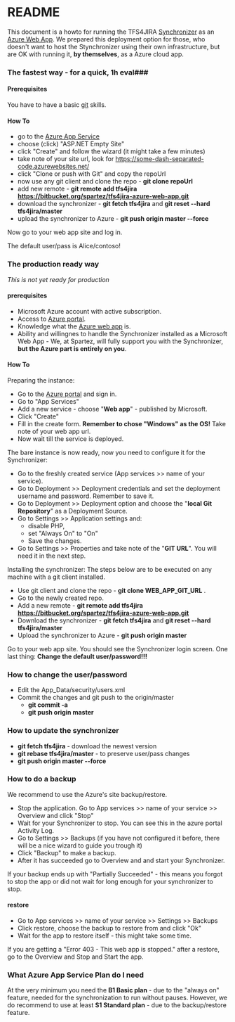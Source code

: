 # README #

This document is a howto for running the TFS4JIRA [Synchronizer](https://spartez.com/products/tfs4jira) as an [Azure Web App](https://azure.microsoft.com/en-us/services/app-service/web/).
We prepared this deployment option for those, who doesn't want to host the Stynchronizer using their own infrastructure, 
but are OK with running it, **by themselves**, as a Azure cloud app.

### The fastest way - for a quick, 1h eval###

#### Prerequisites ####

You have to have a basic [git](https://git-scm.com/) skills.

#### How To ####

* go to the [Azure App Service](https://azure.microsoft.com/en-us/try/app-service/web/?language=cs)
* choose (click) "ASP.NET Empty Site"
* click "Create" and follow the wizard (it might take a few minutes)
* take note of your site url, look for https://some-dash-separated-code.azurewebsites.net/
* click "Clone or push with Git" and copy the repoUrl
* now use any git client and clone the repo - **git clone repoUrl**
* add new remote - **git remote add tfs4jira https://bitbucket.org/spartez/tfs4jira-azure-web-app.git**
* download the synchronizer - **git fetch tfs4jira**  and **git reset --hard tfs4jira/master**
* upload the synchronizer to Azure - **git push origin master --force**

Now go to your web app site and log in.

The default user/pass is Alice/contoso!


### The production ready way ###

*This is not yet ready for production*

#### prerequisites ####

* Microsoft Azure account with active subscription.
* Access to [Azure portal](https://portal.azure.com).
* Knowledge what the [Azure web app](https://docs.microsoft.com/en-us/azure/app-service/app-service-web-overview) is. 
* Ability and willingnes to handle the Synchronizer installed as a Microsoft Web App - We, at Spartez, will fully support you with the Synchronizer, **but the Azure part is entirely on you**.

#### How To ####

Preparing the instance:

* Go to the [Azure portal](https://portal.azure.com) and sign in.
* Go to "App Services" 
* Add a new service - choose "**Web app**" - published by Microsoft.
* Click "Create"
* Fill in the create form. **Remember to chose "Windows" as the OS!** Take note of your web app url.
* Now wait till the service is deployed.

The bare instance is now ready, now you need to configure it for the Synchronizer:

* Go to the freshly created service (App services >> name of your service).
* Go to Deployment >> Deployment credentials and set the deployment username and password. Remember to save it.
* Go to Deployment >> Deployment option and choose the "**local Git Repository**" as a Deployment Source.
* Go to Settings >> Application settings and: 
    * disable PHP,
    * set "Always On" to "On"
    * Save the changes.
* Go to Settings >> Properties and take note of the "**GIT URL**". You will need it in the next step.

Installing the synchronizer:
The steps below are to be executed on any machine with a git client installed.

* Use git client and clone the repo - **git clone WEB_APP_GIT_URL** . 
* Go to the newly created repo. 
* Add a new remote - **git remote add tfs4jira https://bitbucket.org/spartez/tfs4jira-azure-web-app.git**
* Download the synchronizer - **git fetch tfs4jira**  and **git reset --hard tfs4jira/master**
* Upload the synchronizer to Azure - **git push origin master**

Go to your web app site. You should see the Synchronizer login screen.
One last thing: **Change the default user/password!!!**

### How to change the user/password ###

* Edit the App_Data/security/users.xml
* Commit the changes and git push to the origin/master  
    * **git commit -a** 
    * **git push origin master**

### How to update the synchronizer ###

* **git fetch tfs4jira** - download the newest version
* **git rebase tfs4jira/master** - to preserve user/pass changes
* **git push origin master --force**

### How to do a backup ###
We recommend to use the Azure's site backup/restore.

* Stop the application. Go to App services >> name of your service >> Overview and click "Stop"
* Wait for your Synchronizer to stop. You can see this in the azure portal Activity Log.
* Go to Settings >> Backups (if you have not configured it before, there will be a nice wizard to guide you trough it)
* Click "Backup" to make a backup.
* After it has succeeded go to Overview and and start your Synchronizer.

If your backup ends up with "Partially Succeeded" - this means you forgot to stop the app or did not wait for long enough for your synchronizer to stop.

#### restore ###

* Go to App services >> name of your service >> Settings >> Backups
* Click restore, choose the backup to restore from and click "Ok"
* Wait for the app to restore itself - this might take some time. 

If you are getting a "Error 403 - This web app is stopped." after a restore, go to the Overview and Stop and Start the app.

### What Azure App Service Plan do I need ###

At the very minimum you need the **B1 Basic plan** - due to the "always on" feature, needed for the synchronization to run without pauses.
However, we do recommend to use at least **S1 Standard plan** - due to the backup/restore feature.

